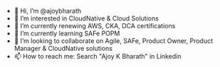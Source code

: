 - 👋 Hi, I’m @ajoybharath
- 👀 I’m interested in CloudNative & Cloud Solutions 
- 🌱 I’m currently renewing AWS, CKA, DCA certifications
- 🌱 I’m currently learning SAFe POPM
- 💞️ I’m looking to collaborate on Agile, SAFe, Product Owner, Product Manager & CloudNative solutions
- 📫 How to reach me: Search "Ajoy K Bharath" in Linkedin 

<!---
ajoybharath/ajoybharath is a ✨ special ✨ repository because its `README.md` (this file) appears on your GitHub profile.
You can click the Preview link to take a look at your changes.
--->
